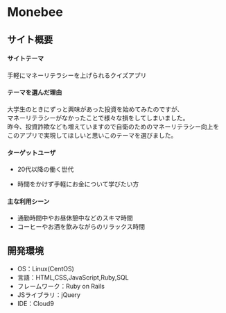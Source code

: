 # Monebee

## サイト概要

#### サイトテーマ

手軽にマネーリテラシーを上げられるクイズアプリ

#### テーマを選んだ理由

大学生のときにずっと興味があった投資を始めてみたのですが、</br>
マネーリテラシーがなかったことで様々な損をしてしまいました。</br>
昨今、投資詐欺なども増えていますので自衛のためのマネーリテラシー向上を</br>
このアプリで実現してほしいと思いこのテーマを選びました。


#### ターゲットユーザ

- 20代以降の働く世代

- 時間をかけず手軽にお金について学びたい方


#### 主な利用シーン

- 通勤時間中やお昼休憩中などのスキマ時間
- コーヒーやお酒を飲みながらのリラックス時間
 

## 開発環境

- OS：Linux(CentOS)
- 言語：HTML,CSS,JavaScript,Ruby,SQL
- フレームワーク：Ruby on Rails
- JSライブラリ：jQuery
- IDE：Cloud9
